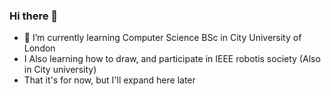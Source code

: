 ### Hi there 👋
- 🌱 I’m currently learning Computer Science BSc in City University of London
- I Also learning how to draw, and participate in IEEE robotis society (Also in City university)
- That it's for now, but I'll expand here later 

